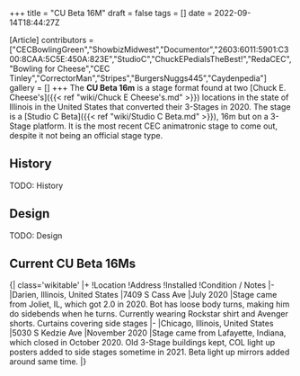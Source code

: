 +++
title = "CU Beta 16M"
draft = false
tags = []
date = 2022-09-14T18:44:27Z

[Article]
contributors = ["CECBowlingGreen","ShowbizMidwest","Documentor","2603:6011:5901:C300:8CAA:5C5E:450A:823E","StudioC","ChuckEPediaIsTheBest!","RedaCEC","Bowling for Cheese","CEC Tinley","CorrectorMan","Stripes","BurgersNuggs445","Caydenpedia"]
gallery = []
+++
The **CU Beta 16m** is a stage format found at two [Chuck E. Cheese's]({{< ref "wiki/Chuck E Cheese's.md" >}}) locations in the state of Illinois in the United States that converted their 3-Stages in 2020. The stage is a [Studio C Beta]({{< ref "wiki/Studio C Beta.md" >}}), 16m but on a 3-Stage platform. It is the most recent CEC animatronic stage to come out, despite it not being an official stage type.

## History ##
TODO: History

## Design ##
TODO: Design

## Current CU Beta 16Ms ##
{| class='wikitable'
|+
!Location
!Address
!Installed
!Condition / Notes
|-
|Darien, Illinois, United States
|7409 S Cass Ave
|July 2020
|Stage came from Joliet, IL, which got 2.0 in 2020. Bot has loose body turns, making him do sidebends when he turns. Currently wearing Rockstar shirt and Avenger shorts. Curtains covering side stages
|-
|Chicago, Illinois, United States
|5030 S Kedzie Ave
|November 2020
|Stage came from Lafayette, Indiana, which closed in October 2020. Old 3-Stage buildings kept, COL light up posters added to side stages sometime in 2021. Beta light up mirrors added around same time.
|}